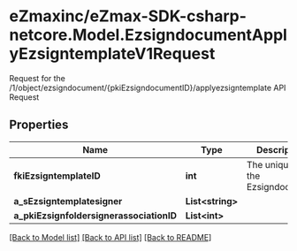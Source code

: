 # eZmaxinc/eZmax-SDK-csharp-netcore.Model.EzsigndocumentApplyEzsigntemplateV1Request
Request for the /1/object/ezsigndocument/{pkiEzsigndocumentID}/applyezsigntemplate API Request
## Properties

Name | Type | Description | Notes
------------ | ------------- | ------------- | -------------
**fkiEzsigntemplateID** | **int** | The unique ID of the Ezsigndocument | 
**a_sEzsigntemplatesigner** | **List&lt;string&gt;** |  | 
**a_pkiEzsignfoldersignerassociationID** | **List&lt;int&gt;** |  | 

[[Back to Model list]](../README.md#documentation-for-models) [[Back to API list]](../README.md#documentation-for-api-endpoints) [[Back to README]](../README.md)

